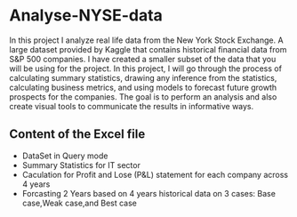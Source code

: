 # Analyse-NYSE-data
In this project I analyze real life data from the New York Stock Exchange. 
A large dataset provided by Kaggle that contains historical financial data from S&P 500 companies.
I have created a smaller subset of the data that you will be using for the project.
In this project, I will go through the process of calculating summary statistics, drawing any inference from the statistics, calculating business metrics, and using models to forecast future growth prospects for the companies.
The goal is to perform an analysis and also create visual tools to communicate the results in informative ways.
## Content of the Excel file
<ul>
  <li>DataSet in Query mode</li>
  <li>Summary Statistics for IT sector</li>
  <li>Caculation for Profit and Lose (P&L) statement for each company across 4 years</li>
  <li>Forcasting 2 Years based on 4 years historical data on 3 cases: Base case,Weak case,and Best case</li>
</ul>

